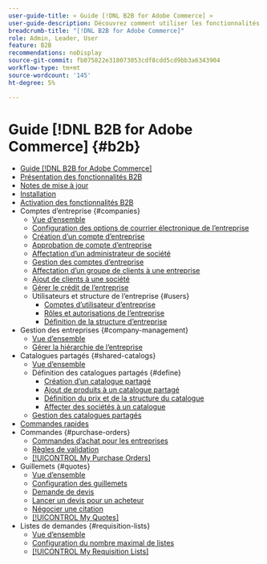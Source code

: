 ```yaml
---
user-guide-title: « Guide [!DNL B2B for Adobe Commerce] »
user-guide-description: Découvrez comment utiliser les fonctionnalités intégrées B2B disponibles pour Adobe Commerce,
breadcrumb-title: "[!DNL B2B for Adobe Commerce]"
role: Admin, Leader, User
feature: B2B
recommendations: noDisplay
source-git-commit: fb075822e318073053cdf8cdd5cd9bb3a6343904
workflow-type: tm+mt
source-wordcount: '145'
ht-degree: 5%

---
```



# Guide [!DNL B2B for Adobe Commerce] {#b2b}

+ [Guide [!DNL B2B for Adobe Commerce]](guide-overview.md)
+ [Présentation des fonctionnalités B2B](introduction.md)
+ [Notes de mise à jour](release-notes.md)
+ [Installation](install.md)
+ [Activation des fonctionnalités B2B](enable-basic-features.md)
+ Comptes d’entreprise {#companies}
   + [Vue d’ensemble](account-companies.md)
   + [Configuration des options de courrier électronique de l’entreprise](email-company-configuration.md)
   + [Création d’un compte d’entreprise](account-company-create.md)
   + [Approbation de compte d’entreprise](account-company-approve.md)
   + [Affectation d’un administrateur de société](account-company-admin.md)
   + [Gestion des comptes d’entreprise](account-company-manage.md)
   + [Affectation d’un groupe de clients à une entreprise](account-company-customer-group.md)
   + [Ajout de clients à une société](customer-assign-company.md)
   + [Gérer le crédit de l’entreprise](credit-company.md)
   + Utilisateurs et structure de l’entreprise {#users}
      + [Comptes d’utilisateur d’entreprise](account-company-users.md)
      + [Rôles et autorisations de l’entreprise](account-company-roles-permissions.md)
      + [Définition de la structure d’entreprise](account-company-structure.md)
+ Gestion des entreprises {#company-management}
   + [Vue d’ensemble](manage-companies.md)
   + [Gérer la hiérarchie de l’entreprise](assign-companies.md)
+ Catalogues partagés {#shared-catalogs}
   + [Vue d’ensemble](catalog-shared.md)
   + Définition des catalogues partagés {#define}
      + [Création d’un catalogue partagé](catalog-shared-create.md)
      + [Ajout de produits à un catalogue partagé](catalog-shared-product-add.md)
      + [Définition du prix et de la structure du catalogue](catalog-shared-pricing-structure.md)
      + [Affecter des sociétés à un catalogue](catalog-shared-assign-companies.md)
   + [Gestion des catalogues partagés](catalog-shared-manage.md)
+ [Commandes rapides](quick-order.md)
+ Commandes {#purchase-orders}
   + [Commandes d’achat pour les entreprises](purchase-order-flow.md)
   + [Règles de validation](account-dashboard-approval-rules.md)
   + [[!UICONTROL My Purchase Orders]](account-dashboard-my-purchase-orders.md)
+ Guillemets {#quotes}
   + [Vue d’ensemble](quotes.md)
   + [Configuration des guillemets](configure-quotes.md)
   + [Demande de devis](quote-request.md)
   + [Lancer un devis pour un acheteur](sales-rep-initiates-quote.md)
   + [Négocier une citation](quote-price-negotiation.md)
   + [[!UICONTROL My Quotes]](account-dashboard-my-quotes.md)
+ Listes de demandes {#requisition-lists}
   + [Vue d’ensemble](requisition-lists.md)
   + [Configuration du nombre maximal de listes](configure-requisition-lists.md)
   + [[!UICONTROL My Requisition Lists]](account-dashboard-requisition-lists-manage.md)

